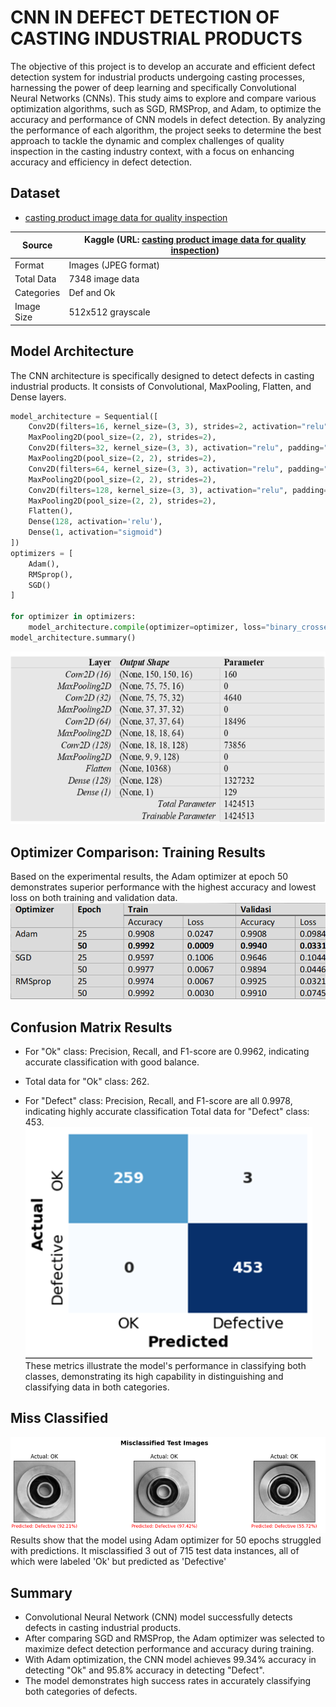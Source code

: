 
# CNN IN DEFECT DETECTION OF CASTING INDUSTRIAL PRODUCTS

The objective of this project is to develop an accurate and efficient defect detection system for industrial products undergoing casting processes, harnessing the power of deep learning and specifically Convolutional Neural Networks (CNNs). This study aims to explore and compare various optimization algorithms, such as SGD, RMSProp, and Adam, to optimize the accuracy and performance of CNN models in defect detection. By analyzing the performance of each algorithm, the project seeks to determine the best approach to tackle the dynamic and complex challenges of quality inspection in the casting industry context, with a focus on enhancing accuracy and efficiency in defect detection.


## Dataset

 - [casting product image data for quality inspection](https://www.kaggle.com/datasets/ravirajsinh45/real-life-industrial-dataset-of-casting-product)

| Source      | Kaggle (URL: [casting product image data for quality inspection](https://www.kaggle.com/datasets/ravirajsinh45/real-life-industrial-dataset-of-casting-product)) |
|-------------|----------------------------------------------------------------------------------------------------------------------------|
| Format      | Images (JPEG format)                                                                                                      |
| Total Data  | 7348 image data                                                                                                            |
| Categories  | Def and Ok                                                                                                                 |
| Image Size  | 512x512 grayscale  

## Model Architecture
The CNN architecture is specifically designed to detect defects in casting industrial products. It consists of Convolutional, MaxPooling, Flatten, and Dense layers.
```python
model_architecture = Sequential([
    Conv2D(filters=16, kernel_size=(3, 3), strides=2, activation="relu", padding="same", input_shape=(300, 300, 1)),
    MaxPooling2D(pool_size=(2, 2), strides=2),
    Conv2D(filters=32, kernel_size=(3, 3), activation="relu", padding="same"),
    MaxPooling2D(pool_size=(2, 2), strides=2),
    Conv2D(filters=64, kernel_size=(3, 3), activation="relu", padding="same"),
    MaxPooling2D(pool_size=(2, 2), strides=2),
    Conv2D(filters=128, kernel_size=(3, 3), activation="relu", padding="same"),
    MaxPooling2D(pool_size=(2, 2), strides=2),
    Flatten(),
    Dense(128, activation='relu'),
    Dense(1, activation="sigmoid")
])
optimizers = [
    Adam(),
    RMSprop(),
    SGD()
]

for optimizer in optimizers:
    model_architecture.compile(optimizer=optimizer, loss="binary_crossentropy", metrics=["accuracy"])
model_architecture.summary()
```

![Model Architecture](https://github.com/elangardra/ManufacturingDefectDetection-CNN/blob/main/archive/1.png)
## Optimizer Comparison: Training Results 
Based on the experimental results, the Adam optimizer at epoch 50 demonstrates superior performance with the highest accuracy and lowest loss on both training and validation data.
![Model Architecture](https://github.com/elangardra/ManufacturingDefectDetection-CNN/blob/main/archive/2.png)
## Confusion Matrix Results
- For "Ok" class: Precision, Recall, and F1-score are 0.9962, indicating accurate classification with good balance.

- Total data for "Ok" class: 262.

- For "Defect" class: Precision, Recall, and F1-score are all 0.9978, indicating highly accurate classification Total data for "Defect" class: 453.
![Model Architecture](https://github.com/elangardra/ManufacturingDefectDetection-CNN/blob/main/archive/3.png)
These metrics illustrate the model's performance in classifying both classes, demonstrating its high capability in distinguishing and classifying data in both categories.

## Miss Classified
![Model Architecture](https://github.com/elangardra/ManufacturingDefectDetection-CNN/blob/main/archive/4.png)
Results show that the model using Adam optimizer for 50 epochs struggled with predictions. It misclassified 3 out of 715 test data instances, all of which were labeled 'Ok' but predicted as 'Defective'

## Summary

- Convolutional Neural Network (CNN) model successfully detects defects in casting industrial products.
- After comparing SGD and RMSProp, the Adam optimizer was selected to maximize defect detection performance and accuracy during training.
- With Adam optimization, the CNN model achieves 99.34% accuracy in detecting "Ok" and 95.8% accuracy in detecting "Defect".
- The model demonstrates high success rates in accurately classifying both categories of defects.

